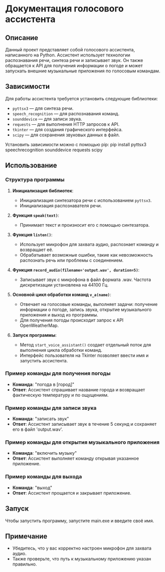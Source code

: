 # Документация голосового ассистента

## Описание

Данный проект представляет собой голосового ассистента, написанного на Python. Ассистент использует технологии распознавания речи, синтеза речи и записывает звук. Он также обращается к API для получения информации о погоде и может запускать внешние музыкальные приложения по голосовым командам.

## Зависимости

Для работы ассистента требуется установить следующие библиотеки:

- `pyttsx3` — для синтеза речи.
- `speech_recognition` — для распознавания команд.
- `sounddevice` — для записи звука.
- `requests` — для выполнения HTTP запросов к API.
- `tkinter` — для создания графического интерфейса.
- `scipy` — для сохранения звуковых данных в файл.

Установить зависимости можно с помощью pip: pip install pyttsx3 speechrecognition sounddevice requests scipy

## Использование

### Структура программы

1. **Инициализация библиотек**:
   - Инициализация синтезатора речи с использованием `pyttsx3`.
   - Инициализация распознавателя речи.

2. **Функция `speak(text)`**:
   - Принимает текст и произносит его с помощью синтезатора.

3. **Функция `listen()`**:
   - Использует микрофон для захвата аудио, распознает команду и возвращает её.
   - Обрабатывает возможные ошибки, такие как невозможность распознать речь или проблемы с соединением.

4. **Функция `record_audio(filename='output.wav', duration=5)`**:
   - Записывает звук с микрофона в файл формата .wav. Частота дискретизации установлена на 44100 Гц.

5. **Основной цикл обработки команд `v_a(name)`**:
   - Отвечает на голосовые команды, выполняет задачи: получение информации о погоде, запись звука, открытие музыкального приложения и выход из программы.
   - Для получения погоды происходит запрос к API OpenWeatherMap.

6. **Запуск программы**:
   - Метод `start_voice_assistant()` создает отдельный поток для выполнения цикла обработки команд.
   - Интерфейс пользователя на Tkinter позволяет ввести имя и запустить ассистента.

### Пример команды для получения погоды

- **Команда**: "погода в [город]"
- **Ответ**: Ассистент спрашивает название города и возвращает фактическую температуру и по ощущениям.

### Пример команды для записи звука

- **Команда**: "записать звук"
- **Ответ**: Ассистент записывает звук в течение 5 секунд и сохраняет его в файл 'output.wav'.

### Пример команды для открытия музыкального приложения

- **Команда**: "включить музыку"
- **Ответ**: Ассистент выполняет команду открывая указанное приложение.

### Пример команды для выхода

- **Команда**: "выход"
- **Ответ**: Ассистент прощается и закрывает приложение.

## Запуск

Чтобы запустить программу, запустите main.exe и введите своё имя.

## Примечание

- Убедитесь, что у вас корректно настроен микрофон для захвата аудио.
- Также проверьте, что путь к музыкальному приложению указан правильно.
